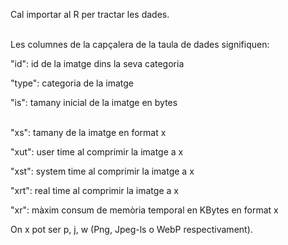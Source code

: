 Cal importar al R per tractar les dades.
<br></br>
 
Les columnes de la capçalera de la taula de dades signifiquen:

"id": id de la imatge dins la seva categoria

"type": categoria de la imatge

"is": tamany inicial de la imatge en bytes
<br></br>

"xs": tamany de la imatge en format x

"xut": user time al comprimir la imatge a x

"xst": system time al comprimir la imatge a x

"xrt": real time al comprimir la imatge a x

"xr": màxim consum de memòria temporal en KBytes en format x

On x pot ser p, j, w (Png, Jpeg-ls o WebP respectivament).
